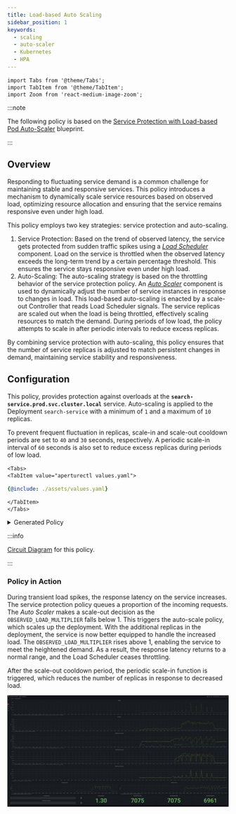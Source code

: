 ```yaml
---
title: Load-based Auto Scaling
sidebar_position: 1
keywords:
  - scaling
  - auto-scaler
  - Kubernetes
  - HPA
---
```


```mdx-code-block
import Tabs from '@theme/Tabs';
import TabItem from '@theme/TabItem';
import Zoom from 'react-medium-image-zoom';
```

:::note

The following policy is based on the
[Service Protection with Load-based Pod Auto-Scaler](/reference/policies/bundled-blueprints/policies/service-protection-with-load-based-pod-auto-scaler/average-latency.md)
blueprint.

:::

## Overview

Responding to fluctuating service demand is a common challenge for maintaining
stable and responsive services. This policy introduces a mechanism to
dynamically scale service resources based on observed load, optimizing resource
allocation and ensuring that the service remains responsive even under high
load.

This policy employs two key strategies: service protection and auto-scaling.

1. Service Protection: Based on the trend of observed latency, the service gets
   protected from sudden traffic spikes using a
   [_Load Scheduler_](/concepts/flow-control/components/load-scheduler.md)
   component. Load on the service is throttled when the observed latency exceeds
   the long-term trend by a certain percentage threshold. This ensures the
   service stays responsive even under high load.
2. Auto-Scaling: The auto-scaling strategy is based on the throttling behavior
   of the service protection policy. An
   [_Auto Scaler_](/concepts/auto-scale/components/auto-scaler.md) component is
   used to dynamically adjust the number of service instances in response to
   changes in load. This load-based auto-scaling is enacted by a scale-out
   Controller that reads Load Scheduler signals. The service replicas are scaled
   out when the load is being throttled, effectively scaling resources to match
   the demand. During periods of low load, the policy attempts to scale in after
   periodic intervals to reduce excess replicas.

By combining service protection with auto-scaling, this policy ensures that the
number of service replicas is adjusted to match persistent changes in demand,
maintaining service stability and responsiveness.

## Configuration

This policy, provides protection against overloads at the
**`search-service.prod.svc.cluster.local`** service. Auto-scaling is applied to
the Deployment `search-service` with a minimum of `1` and a maximum of `10`
replicas.

To prevent frequent fluctuation in replicas, scale-in and scale-out cooldown
periods are set to `40` and `30` seconds, respectively. A periodic scale-in
interval of `60` seconds is also set to reduce excess replicas during periods of
low load.

```mdx-code-block
<Tabs>
<TabItem value="aperturectl values.yaml">
```

```yaml
{@include: ./assets/values.yaml}
```

```mdx-code-block
</TabItem>
</Tabs>
```

<details><summary>Generated Policy</summary>
<p>

```yaml
{@include: ./assets/policy.yaml}
```

</p>
</details>

:::info

[Circuit Diagram](./assets/graph.mmd.svg) for this policy.

:::

### Policy in Action

During transient load spikes, the response latency on the service increases. The
service protection policy queues a proportion of the incoming requests. The
_Auto Scaler_ makes a scale-out decision as the `OBSERVED_LOAD_MULTIPLIER` falls
below 1. This triggers the auto-scale policy, which scales up the deployment.
With the additional replicas in the deployment, the service is now better
equipped to handle the increased load. The `OBSERVED_LOAD_MULTIPLIER` rises
above 1, enabling the service to meet the heightened demand. As a result, the
response latency returns to a normal range, and the Load Scheduler ceases
throttling.

After the scale-out cooldown period, the periodic scale-in function is
triggered, which reduces the number of replicas in response to decreased load.

<Zoom>

![Auto Scale](./assets/dashboard.png)

</Zoom>
